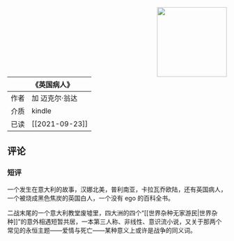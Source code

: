 <img src='https://picture-guan.oss-cn-hangzhou.aliyuncs.com/20220816015941.png' style='float:right ; width:160px;height:80 px'/>


|  [](https://book.douban.com/subject/10583075)    | 《英国病人》                                   |
|:-------|:---------------------------------------------|
|  作者    |   加 迈克尔·翁达                           |
|  介质    |   kindle                      |
|  已读    |   [[2021-09-23]]                      |

## 评论

### 短评
一个发生在意大利的故事，汉娜北美，普利南亚，卡拉瓦乔欧陆，还有英国病人，一个被烧成黑色焦炭的英国白人，一个没有 ego 的百科全书。

二战末尾的一个意大利教堂废墟里，四大洲的四个“[[世界杂种无家游民|世界杂种]]”的意外相遇短暂共居，一本第三人称、非线性、意识流小说，又关于那两个常见的永恒主题——爱情与死亡——某种意义上或许是战争的同义词。

